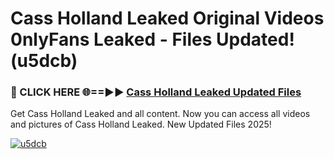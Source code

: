# Cass Holland Leaked Original Videos 0nlyFans Leaked - Files Updated! (u5dcb)

<h3>🔴 CLICK HERE 🌐==►► <a href="https://tinyurl.com/4seja8ks" rel="nofollow">Cass Holland Leaked Updated Files</a></h3>

Get Cass Holland Leaked and all content. Now you can access all videos and pictures of Cass Holland Leaked. New Updated Files 2025!

[![u5dcb](https://i.imgur.com/EWjZXRe.gif)](https://tinyurl.com/4seja8ks)
